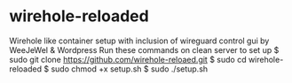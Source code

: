 # wirehole-reloaded
Wirehole like container setup with inclusion of wireguard control gui by WeeJeWel & Wordpress
  Run these commands on clean server to set up
  $ sudo git clone https://github.com/wirehole-reloaed.git
  $ sudo cd wirehole-reloaded
  $ sudo chmod +x setup.sh
  $ sudo ./setup.sh
